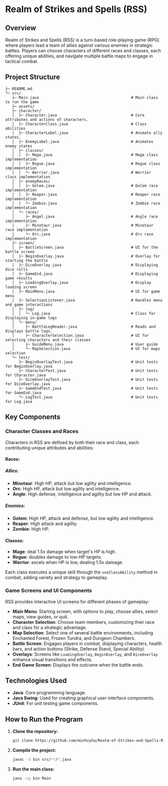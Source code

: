 # Realm of Strikes and Spells (RSS)

## Overview
Realm of Strikes and Spells (RSS) is a turn-based role-playing game (RPG) where players lead a team of allies against various enemies in strategic battles. Players can choose characters of different races and classes, each offering unique abilities, and navigate multiple battle maps to engage in tactical combat.

## Project Structure
```
├─ README.md
└─ src/
   ├─ Main.java                                         # Main class to run the game
   ├─ assets/
   ├─ character/
   │  ├─ Character.java                                 # Core attributes and actions of characters.
   │  ├─ CharacterClass.java                            # Class abilities
   │  ├─ CharacterLabel.java                            # Animate ally states.
   │  ├─ EnemyLabel.java                                # Animates enemy states
   │  ├─ classes/
   │  │  ├─ Mage.java                                   # Mage class implementation
   │  │  ├─ Rogue.java                                  # Rogue class implementation
   │  │  └─ Warrior.java                                # Warrior class implementation
   │  ├─ enemyRaces/
   │  │  ├─ Golem.java                                  # Golem race implementation
   │  │  ├─ Reaper.java                                 # Reaper race implementation
   │  │  └─ Zombie.java                                 # Zombie race implementation
   │  └─ races/
   │     ├─ Angel.java                                  # Angle race implementation
   │     ├─ Minotaur.java                               # Minotaur race implementation
   │     └─ Orc.java                                    # Orc race implementation
   ├─ screen/
   │  ├─ BattleScreen.java                              # UI for the battle screen
   │  ├─ BeginOverlay.java                              # Overlay for starting the battle
   │  ├─ DiceOverlay.java                               # Displaying dice rolls
   │  ├─ GameEnd.java                                   # Displaying game results
   │  ├─ LoadingOverlay.java                            # Display loading screen
   │  ├─ MainMenu.java                                  # UI for game menu
   │  ├─ SelectionListener.java                         # Handles menu and game interactions
   │  ├─ log/
   │  │  └─ Log.java                                    # Class for displaying in-game logs
   │  └─ menu/
   │     ├─ BattleLogReader.java                        # Reads and displays battle logs.
   │     ├─ CharacterSelection.java                     # UI for selecting characters and their classes
   │     ├─ GuideMenu.java                              # User guide
   │     └─ MapSelection.java                           # UI for maps selection
   └─ test/
      ├─ BeginOverlayTest.java                          # Unit tests for BeginOverlay.java
      ├─ CharacterTest.java                             # Unit tests for Character.java
      ├─ DiceOverlayTest.java                           # Unit tests for DiceOverlay.java
      ├─ GameEndTest.java                               # Unit tests for GameEnd.java
      └─ LogTest.java                                   # Unit tests for Log.java

```
## Key Components

### Character Classes and Races
Characters in RSS are defined by both their race and class, each contributing unique attributes and abilities:

#### Races:
##### Allies:
- **Minotaur**: High HP, attack but low agility and intelligence.
- **Orc**: High HP, attack but low agility and intelligence.
- **Angle**: High defense, intelligence and agility but low HP and attack.
##### Enemies:
- **Golem**: High HP, attack and defense, but low agility and intelligence.
- **Reaper**: High attack and agility.
- **Zombie**: High HP. 
#### Classes:
- **Mage**: deal 1.5x damage when target's HP is high.
- **Rogue**: doubles damage to low-HP targets.
- **Warrior**: excels when HP is low, dealing 1.5x damage.

Each class executes a unique skill through the `useClassAbility` method in combat, adding variety and strategy to gameplay.

### Game Screens and UI Components
RSS provides interactive UI screens for different phases of gameplay:
- **Main Menu**: Starting screen, with options to play, choose allies, select maps, view guides, or quit.
- **Character Selection**: Choose team members, customizing their race and class for a strategic advantage.
- **Map Selection**: Select one of several battle environments, including Enchanted Forest, Frozen Tundra, and Dungeon Chambers.
- **Battle Screen**: Engages players in combat, displaying characters, health bars, and action buttons (Strike, Defense Stand, Special Ability).
- **Overlays**: Screens like `LoadingOverlay`, `BeginOverlay`, and `DiceOverlay` enhance visual transitions and effects.
- **End Game Screen**: Displays the outcome when the battle ends.

## Technologies Used
- **Java**: Core programming language.
- **Java Swing**: Used for creating graphical user interface components.
- **JUnit**: For unit testing game components.
  
## How to Run the Program
1. **Clone the repository:**
   ```bash
   git clone https://github.com/minhvyha/Realm-of-Strikes-and-Spells-RSS.git
1. **Compile the project:**
   ```bash
   javac -d bin src/**/*.java
3. **Run the main class:**
   ```bash
   java -cp bin Main
